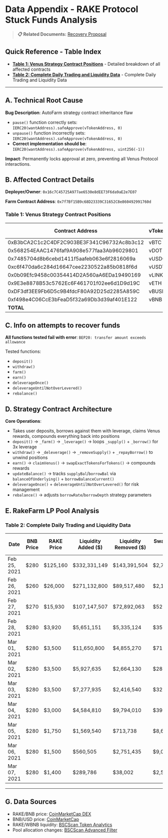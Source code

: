 # Data Appendix - RAKE Protocol Stuck Funds Analysis

> **📋 Related Documents:** [Recovery Proposal](./recovery_proposal.md)

## Quick Reference - Table Index

- **[Table 1: Venus Strategy Contract Positions](#table-1-venus-strategy-contract-positions)** - Detailed breakdown of all affected contracts
- **[Table 2: Complete Daily Trading and Liquidity Data](#table-2-complete-daily-trading-and-liquidity-data)** - Complete Daily Trading and Liquidity Data
---

## A. Technical Root Cause

**Bug Description**: AutoFarm strategy contract inheritance flaw

- `pause()` function correctly sets: `IERC20(wantAddress).safeApprove(vTokenAddress, 0)`
- `unpause()` function incorrectly sets: `IERC20(wantAddress).safeApprove(vTokenAddress, 0)`
- **Correct implementation should be**: `IERC20(wantAddress).safeApprove(vTokenAddress, uint256(-1))`

**Impact**: Permanently locks approval at zero, preventing all Venus Protocol interactions.

## B. Affected Contract Details

**Deployer/Owner**: `0x16c7C45725A977ae6530e8dEE73F6da9aE2e7E07`

**Farm Contract Address**: `0x7f7Bf15B9c68D23339C31652C8e860492991760d`



### Table 1: Venus Strategy Contract Positions

| Contract Address                           | vToken | Total vTokens | Underlying Asset | Supplied | Borrowed | Supplied USD   | Borrowed USD   | Net USD        |
| ------------------------------------------ | ------ | ------------- | ---------------- | -------- | -------- | -------------- | -------------- | -------------- |
| 0xB3bCA2C1c2C4DF2C903BE3F341C96732Ac8b3c12 | vBTC   | 450,000       | BTCB             | 9        | 5        | $1,084,372     | $616,279       | $468,093       |
| 0x568254EAAC1476faf9A908e577faa3Ab96029801 | vDOT   | 55,000        | DOT              | 1,250    | 616      | $4,825         | $2,379         | $2,446         |
| 0x7485704d8b6cebd1411f5aafeb063e6f2816069a | vUSDC  | 21,000,000    | USDC             | 544,220  | 328,750  | $544,220       | $328,750       | $215,470       |
| 0xc6f470da6c284d16647cee2230522a85b0818f6d | vUSDT  | 10,000,000    | USDT             | 257,160  | 156,250  | $257,160       | $156,250       | $100,910       |
| 0x0b09Efc9458c00354414D2A560aA6EDa19490169 | vLINK  | 230,000       | LINK             | 4,730    | 2,850    | $83,354        | $50,239        | $33,115        |
| 0x9E3e8878B53c5762Ec6F461701f02ee6d1D9d19C | vETH   | 11,000        | ETH              | 233      | 136      | $875,958       | $511,532       | $364,426       |
| 0xDF3df3EE9Fb6D5c9B4fdcF80A92D25d2285A859C | vBUSD  | 9,000,000     | BUSD             | 206,750  | 0        | $206,750       | $0             | $206,750       |
| 0xf498e4C06CcE3bFeaD5f32a69Db3d39af401E122 | vBNB   | 7,000         | BNB              | 184      | 127      | $143,901       | $99,936        | $43,965        |
| **TOTAL**                                 |        |               |                  |          |          | **$3,196,540** | **$1,765,365** | **$1,431,175** |

## C. Info on attempts to recover funds

**All functions tested fail with error**: `BEP20: transfer amount exceeds allowance`

Tested functions:

- `deposit()`
- `withdraw()`
- `farm()`
- `earn()`
- `deleverageOnce()`
- `deleverageUntilNotOverLevered()`
- `rebalance()`

## D. Strategy Contract Architecture

**Core Operations**:

- Takes user deposits, borrows against them with leverage, claims Venus rewards, compounds everything back into positions
- `deposit()` → `_farm()` → `_leverage()` → loops `_supply()` + `_borrow()` for 3x leverage
- `withdraw()` → `_deleverage()` → `_removeSupply()` + `_repayBorrow()` to unwind positions
- `earn()` → `claimVenus()` → `swapExactTokensForTokens()` → compounds rewards
- `updateBalance()` → tracks `supplyBal`/`borrowBal` via `balanceOfUnderlying()` + `borrowBalanceCurrent()`
- `deleverageOnce()` + `deleverageUntilNotOverLevered()` for risk management
- `rebalance()` → adjusts `borrowRate`/`borrowDepth` strategy parameters

## E. RakeFarm LP Pool Analysis

### Table 2: Complete Daily Trading and Liquidity Data


| Date         | BNB Price | RAKE Price | Liquidity Added ($) | Liquidity Removed ($) | Swapped RAKE ($) | Swapped WBNB ($) | Dev Fee Earned       | Venus Rewards to stuck Vaults        | Cumulative Rewards | Total Stuck Assets |
| ------------ | --------- | ---------- | ------------------- | --------------------- | ---------------- | ---------------- | -------------------- | -------------------- | ------------------ | ------------------ |
| Feb 25, 2021 | $280      | $125,160   | $332,331,149        | $143,391,504          | $2,733,344,502   | $41,104          | 32 RAKE ($3,980,088) | 32 RAKE ($3,977,509) | $3,977,509         | $1,557,670         |
| Feb 26, 2021 | $260      | $26,000    | $271,132,800        | $89,517,480           | $2,165,993,180   | $226,819         | 32 RAKE ($826,800)   | 32 RAKE ($826,280)   | $4,803,789         | $1,520,000         |
| Feb 27, 2021 | $270      | $15,930    | $107,147,507        | $72,892,063           | $522,354,425     | $214,661         | 32 RAKE ($506,574)   | 32 RAKE ($506,064)   | $5,309,853         | $1,490,000         |
| Feb 28, 2021 | $280      | $3,920     | $5,651,151          | $5,335,124            | $35,319,128      | $123,897         | 32 RAKE ($124,656)   | 32 RAKE ($124,578)   | $5,434,431         | $1,460,000         |
| Mar 01, 2021 | $280      | $3,500     | $11,650,800         | $4,855,270            | $71,308,790      | $314,065         | 32 RAKE ($111,300)   | 32 RAKE ($111,230)   | $5,545,661         | $1,458,331         |
| Mar 02, 2021 | $280      | $3,500     | $5,927,635          | $2,664,130            | $28,185,850      | $152,158         | 32 RAKE ($111,300)   | 32 RAKE ($111,230)   | $5,656,891         | $1,497,757         |
| Mar 03, 2021 | $280      | $3,500     | $7,277,935          | $2,416,540            | $32,576,530      | $179,617         | 32 RAKE ($111,300)   | 32 RAKE ($111,230)   | $5,768,121         | $1,535,008         |
| Mar 04, 2021 | $280      | $3,000     | $4,584,810          | $9,794,010            | $39,112,290      | $317,741         | 32 RAKE ($95,400)    | 32 RAKE ($95,340)    | $5,863,461         | $1,508,091         |
| Mar 05, 2021 | $280      | $1,750     | $1,569,540          | $713,738              | $8,692,289       | $156,120         | 32 RAKE ($55,650)    | 19 RAKE ($32,585)    | $5,896,046         | $1,478,607         |
| Mar 06, 2021 | $280      | $1,500     | $560,505            | $2,751,435            | $9,085,665       | $258,532         | 32 RAKE ($47,700)    | 19 RAKE ($27,930)    | $5,923,976         | $1,456,891         |
| Mar 07, 2021 | $280      | $1,400     | $289,786            | $38,002               | $2,514,400       | $89,578          | 32 RAKE ($44,520)    | 19 RAKE ($26,068)    | $5,950,044         | $1,435,175         |

---

## G. Data Sources

- RAKE/BNB price: [CoinMarketCap DEX](https://dex.coinmarketcap.com/token/bsc/0xbda8d53fe0f164915b46cd2ecffd94254b6086a2/)
- BNB/USD price: [CoinMarketCap](https://coinmarketcap.com/currencies/bnb/)
- RAKE/WBNB liquidity: [BSCScan Token Analytics](https://bscscan.com/token/0xbb4CdB9CBd36B01bD1cBaEBF2De08d9173bc095c?a=0x1cb667fe903dbdcbd27d8b35e82fbcef4ca0f621#tokenAnalytics)
- Pool allocation changes: [BSCScan Advanced Filter](https://bscscan.com/advanced-filter?tadd=0x7f7bf15b9c68d23339c31652c8e860492991760d&fadd=0x16c7C45725A977ae6530e8dEE73F6da9aE2e7E07&mtd=0x64482f79%7eSet)
